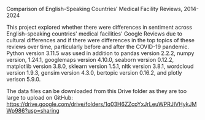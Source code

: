 Comparison of English-Speaking Countries’ Medical Facility Reviews, 2014-2024

This project explored whether there were differences in sentiment across English-speaking countries' medical facilities' Google Reviews due to cultural differences 
and if there were differences in the top topics of these reviews over time, particularly before and after the COVID-19 pandemic. Python version 3.11.5 was used in addition to pandas version 2.2.2, numpy version, 1.24.1, googlemaps version 4.10.0, seaborn version 0.12.2, matplotlib version 3.8.0, sklearn version 1.5.1, nltk version 3.8.1, wordcloud version 1.9.3, gensim version 4.3.0, bertopic version 0.16.2, and plotly verison 5.9.0.

The data files can be downloaded from this Drive folder as they are too large to upload on GitHub: 
https://drive.google.com/drive/folders/1q03H6ZZcpYxJrLeuWPRJIVHykJMWp986?usp=sharing
